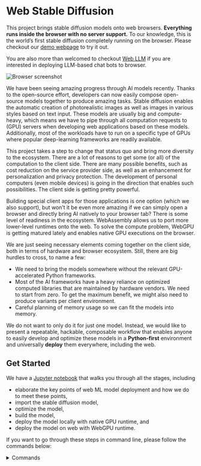 # Web Stable Diffusion

This project brings stable diffusion models onto web browsers. **Everything runs inside the browser with no server support.** To our knowledge, this is the world’s first stable diffusion completely running on the browser. Please checkout our [demo webpage](https://websd.mlc.ai/#text-to-image-generation-demo) to try it out.

You are also more than welcomed to checkout [Web LLM](https://github.com/mlc-ai/web-llm) if you are interested in deploying LLM-based chat bots to browser.

<img src="site/img/fig/browser-screenshot.png" alt="Browser screenshot"/>

We have been seeing amazing progress through AI models recently. Thanks to the open-source effort, developers can now easily compose open-source models together to produce amazing tasks. Stable diffusion enables the automatic creation of photorealistic images as well as images in various styles based on text input. These models are usually big and compute-heavy, which means we have to pipe through all computation requests to (GPU) servers when developing web applications based on these models. Additionally, most of the workloads have to run on a specific type of GPUs where popular deep-learning frameworks are readily available.

This project takes a step to change that status quo and bring more diversity to the ecosystem. There are a lot of reasons to get some (or all) of the computation to the client side. There are many possible benefits, such as cost reduction on the service provider side, as well as an enhancement for personalization and privacy protection. The development of personal computers (even mobile devices) is going in the direction that enables such possibilities. The client side is getting pretty powerful.

Building special client apps for those applications is one option (which we also support), but won’t it be even more amazing if we can simply open a browser and directly bring AI natively to your browser tab? There is some level of readiness in the ecosystem. WebAssembly allows us to port more lower-level runtimes onto the web. To solve the compute problem, WebGPU is getting matured lately and enables native GPU executions on the browser.

We are just seeing necessary elements coming together on the client side, both in terms of hardware and browser ecosystem. Still, there are big hurdles to cross, to name a few:

- We need to bring the models somewhere without the relevant GPU-accelerated Python frameworks.
- Most of the AI frameworks have a heavy reliance on optimized computed libraries that are maintained by hardware vendors. We need to start from zero. To get the maximum benefit, we might also need to produce variants per client environment.
- Careful planning of memory usage so we can fit the models into memory.

We do not want to only do it for just one model. Instead, we would like to present a repeatable, hackable, composable workflow that enables anyone to easily develop and optimize these models in a **Python-first** environment and universally **deploy** them everywhere, including the web.

## Get Started

We have a [Jupyter notebook](https://github.com/mlc-ai/web-stable-diffusion/blob/main/walkthrough.ipynb) that walks you through all the stages, including

- elaborate the key points of web ML model deployment and how we do to meet these points,
- import the stable diffusion model,
- optimize the model,
- build the model,
- deploy the model locally with native GPU runtime, and
- deploy the model on web with WebGPU runtime.

If you want to go through these steps in command line, please follow the commands below:

<details><summary>Commands</summary>

- Install TVM Unity. You can either
  - use `pip3 install mlc-ai-nightly -f https://mlc.ai/wheels` to install the TVM Unity wheel, or
  - follow [TVM’s documentation](https://tvm.apache.org/docs/install/from_source.html) to build from source. **Please use `git checkout origin/unity` to checkout to TVM Unity after git clone.**
- To import, optimize and build the stable diffusion model:
  ```shell
  python3 build.py
  ```
  By default `build.py` takes `apple/m2-gpu` as build target. You can also specify CUDA target via
  ```shell
  python3 build.py --target cuda
  ```
- To deploy the model locally with native GPU runtime:
  ```shell
  python3 deploy.py --prompt "A photo of an astronaut riding a horse on mars."
  ```
  You can substitute the prompt with your own one, and optionally use `--negative-prompt "Your negative prompt"` to specify a negative prompt.
- To deploy the model on web with WebGPU runtime, the last section “Deploy on web” of the [walkthrough notebook](https://github.com/mlc-ai/web-stable-diffusion/blob/main/walkthrough.ipynb) has listed the full instructions which you can refer to. We also provide the same list of plain instructions here:
  <details><summary>Instructions</summary>

      First, let’s install all the prerequisite:
      1. [emscripten](https://emscripten.org). It is an LLVM-based compiler which compiles C/C++ source code to WebAssembly.
          - Follow the [installation instruction](https://emscripten.org/docs/getting_started/downloads.html#installation-instructions-using-the-emsdk-recommended) to install the latest emsdk.
          - Source `emsdk_env.sh` by `source path/to/emsdk_env.sh`, so that `emcc` is reachable from PATH and the command `emcc` works.
      2. [Rust](https://www.rust-lang.org/tools/install).
      3. [`wasm-pack`](https://rustwasm.github.io/wasm-pack/installer/). It helps build Rust-generated WebAssembly, which used for tokenizer in our case here.
      4. Install jekyll by following the [official guides](https://jekyllrb.com/docs/installation/). It is the package we use for website.
      5. Install jekyll-remote-theme by command
          ```shell
          gem install jekyll-remote-theme
          ```
      6. Install [Chrome Canary](https://www.google.com/chrome/canary/). It is a developer version of Chrome that enables the use of WebGPU.

      We can verify the success installation by trying out `emcc`, `jekyll` and `wasm-pack` in terminal respectively.

      Then, prepare all the necessary dependencies for web build:
      ```shell
      ./scripts/prep_deps.sh
      ```

      We can now build the model to WebGPU backend and export the executable to disk in the WebAssembly file format, by running
      ```shell
      python3 build.py --target webgpu
      ```

      The last thing to do is setting up the site with
      ```shell
      ./scripts/local_deploy_site.sh
      ```

      With the site set up, you can go to `localhost:8888/` in Chrome Canary to try out the demo on your local machine. Don’t forget to use
      ```shell

      /Applications/Google\ Chrome\ Canary.app/Contents/MacOS/Google\ Chrome\ Canary --enable-dawn-features=disable_robustness
      ```
       ```shell


      \AppData\Local\Google\Chrome SxS\Application\chrome.exe --enable-dawn-features=disable_robustness
      ```
      to launch Chrome Canary to turn off the robustness check from Chrome.
      </details>

  </details>

## How?

The key technology here is machine learning compilation (MLC). Our solution is built on the shoulders of the open-source ecosystem, including PyTorch, Hugging Face diffusers and tokenizers, rust, wasm, and WebGPU. The main flow is built on Apache TVM Unity, an exciting ongoing development in the [Apache TVM](https://github.com/apache/tvm)

- We take [Runway’s stable diffusion v1-5](https://huggingface.co/runwayml/stable-diffusion-v1-5/tree/main) models from the Hugging Face diffuser library.
- We use [TorchDynamo](https://pytorch.org/tutorials/intermediate/dynamo_tutorial.html) and [Torch FX](https://pytorch.org/docs/stable/fx.html) to capture key model components into an IRModule in TVM.
- Each function in TVM’s IRModule can be further transformed and generated with runnable code that can be deployed universally on any environment supported by minimum TVM runtime (javascript being one of them).
- [TensorIR](https://arxiv.org/abs/2207.04296) and [MetaSchedule](https://arxiv.org/abs/2205.13603) are used to build automated solutions to generate optimized programs. These transformations are tuned on a specific device through native GPU runtimes and then used to generate optimized GPU shaders. We provide a database that records these transformations so new builds can be done without tuning.
- We build static memory planning optimizations to reuse memory across multiple layers.
- We use [Emscripten](https://emscripten.org/) and typescript to build a TVM web runtime that can deploy generated modules.
- We also leverage the [wasm port](https://blog.mithrilsecurity.io/porting-tokenizers-to-wasm/) of the [rust tokenizers library](https://github.com/huggingface/tokenizers) from Hugging Face.

![workflow](site/img/fig/workflow.svg)

All parts of this workflow are done in Python, except, of course, the last part which builds a 400-loc JavaScript app that connects things together. This is also a fun process of interactive development, bringing new models.

All these are made possible by the open-source ecosystem that we leverage. Specifically, we make heavy use of [TVM Unity](https://discuss.tvm.apache.org/t/establish-tvm-unity-connection-a-technical-strategy/13344), an exciting latest development in the TVM project that enables such Python-first interactive MLC development experiences which allows us to easily compose new optimizations, all in Python, and incrementally bring our app to the web. TVM Unity also provides an easy way to compose new solutions in the ecosystem. For example, we can bring in other WebGPU shader generators or shader libraries easily to this workflow in the future.

## Comparison with Native GPU Runtime, Limitations, and Opportunities

Besides the WebGPU runtime, we also provide options for native deployment with local GPU runtime. These options can be used both as a tool to deploy on a native environment as well as a reference point to compare native GPU driver performance and WebGPU.

WebGPU works by translating WGSL (WebGPU Shading Language) shaders to native shaders. So, in theory, we can reach zero gaps between the WebGPU runtime and the native environment. If we directly use Chrome to check the current demo on Apple silicon, however, we can find a performance degradation (about 3x). This is because Chrome’s WebGPU implementation inserts bound clips for all array index access, such that `a[i]` becomes `a[min(i, a.size)]`. Ideally, downstream shader compilers should be able to optimize the bound clipping out, but here unfortunately, it is not the case. This gap can be fixed once WebGPU implementation becomes more mature, checks the index access range, and drops such clipping.

You can get around this by using a special flag to launch Chrome (thanks to Dawn developers for providing the pointers), by exiting Chrome completely, then in the command line, type

```shell
/path/to/chrome-canary --enable-dawn-features=disable_robustness
```

Windows

```shell
\AppData\Local\Google\Chrome SxS\Application\chrome.exe" --enable-dawn-features=disable_robustness
```

Mac

```shell
/Applications/Google\ Chrome\ Canary.app/Contents/MacOS/Google\ Chrome\ Canary --enable-dawn-features=disable_robustness
```

Then you will find that the execution speed is as fast as the native GPU environment. We anticipate this problem will get resolved as WebGPU matures.

We are just seeing the dawn of what we believe to be an eruption. WebGPU is still evolving (though it is getting close to shipping this year), and only available through Chrome Canary, and can be unstable. It also still comes with limitations, such as only support for FP32 (FP16 shader extension is on the spec but not yet implemented). The stable diffusion here would require a GPU with a decent amount of RAM (8GB). We have only tested our solution through Apple silicons so far. There are also opportunities to support advanced optimizations such as [FlashAttention](https://arxiv.org/abs/2205.14135) and quantization to further improve the performance of the system.

These are opportunities to bring several times of performance improvements to the current solutions. We believe many of them can be tackled in the near future. A single component of this solution can still be useful. For example, one can choose just to deploy the text encoder part of the model. Additionally, the same Python-first development, universal deployment workflow can be used to bring ML models to other environments, such as new hardware or mobile cases. Finally, the same machine learning compilation stack is also shared with server class use cases and can be used to optimize server workloads as well.

## Acknowledgement

This project is made possible thanks to collaboration with

<a href="https://www.scs.cmu.edu">
<img src="site/img/logo/cmuscs.png" alt="CMU School of Computer Science" height="50"/>
</a>
<a href="https://catalyst.cs.cmu.edu">
<img src="site/img/logo/catalyst.svg" alt="Catalyst" height="50"/>
</a>
<a href="https://mlc.ai">
<img src="site/img/logo/mlc-logo-with-text-landscape.svg" alt="MLC" height="50"/>
</a>
<a href="https://octoml.ai">
<img src="site/img/logo/octoml.png" alt="OctoML" height="50"/>
</a>

This project is only possible thanks to the shoulders open-source ecosystems that we stand on. We want to thank the Apache TVM community and developers of the TVM Unity effort. We want to thank the open-source ML community members who make these models publicly available, and PyTorch, Hugging Face communities that make these models accessible. We would like to thank the tokenizer wasm port by Mithril Security. We also would like to thank the WebAssembly, Emscripten, Rust, and WebGPU communities. Finally, thanks to Dawn developers, who provide timely answers to questions on Chrome.
